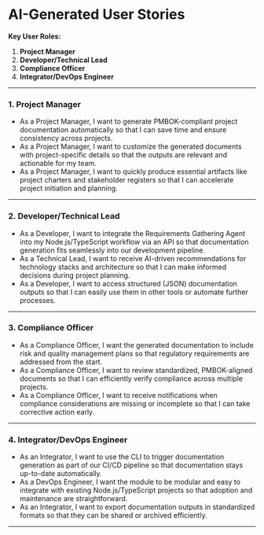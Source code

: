 # AI-Generated User Stories

**Key User Roles:**

1. **Project Manager**
2. **Developer/Technical Lead**
3. **Compliance Officer**
4. **Integrator/DevOps Engineer**

---

### 1. Project Manager

- As a Project Manager, I want to generate PMBOK-compliant project documentation automatically so that I can save time and ensure consistency across projects.
- As a Project Manager, I want to customize the generated documents with project-specific details so that the outputs are relevant and actionable for my team.
- As a Project Manager, I want to quickly produce essential artifacts like project charters and stakeholder registers so that I can accelerate project initiation and planning.

---

### 2. Developer/Technical Lead

- As a Developer, I want to integrate the Requirements Gathering Agent into my Node.js/TypeScript workflow via an API so that documentation generation fits seamlessly into our development pipeline.
- As a Technical Lead, I want to receive AI-driven recommendations for technology stacks and architecture so that I can make informed decisions during project planning.
- As a Developer, I want to access structured (JSON) documentation outputs so that I can easily use them in other tools or automate further processes.

---

### 3. Compliance Officer

- As a Compliance Officer, I want the generated documentation to include risk and quality management plans so that regulatory requirements are addressed from the start.
- As a Compliance Officer, I want to review standardized, PMBOK-aligned documents so that I can efficiently verify compliance across multiple projects.
- As a Compliance Officer, I want to receive notifications when compliance considerations are missing or incomplete so that I can take corrective action early.

---

### 4. Integrator/DevOps Engineer

- As an Integrator, I want to use the CLI to trigger documentation generation as part of our CI/CD pipeline so that documentation stays up-to-date automatically.
- As a DevOps Engineer, I want the module to be modular and easy to integrate with existing Node.js/TypeScript projects so that adoption and maintenance are straightforward.
- As an Integrator, I want to export documentation outputs in standardized formats so that they can be shared or archived efficiently.

---